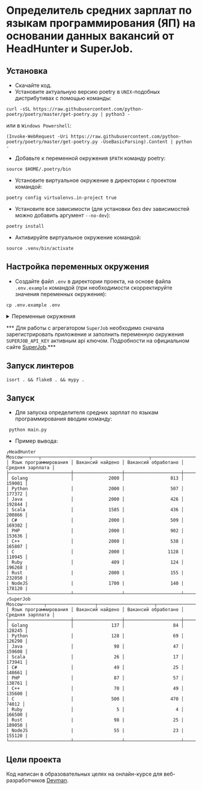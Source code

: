 # Определитель средних зарплат по языкам программирования (ЯП) на основании данных вакансий от HeadHunter и SuperJob.

## Установка

- Скачайте код.
- Установите актуальную версию poetry в `UNIX`-подобных дистрибутивах с помощью команды:
```
curl -sSL https://raw.githubusercontent.com/python-poetry/poetry/master/get-poetry.py | python3 -
```
или в `Windows Powershell`:
```
(Invoke-WebRequest -Uri https://raw.githubusercontent.com/python-poetry/poetry/master/get-poetry.py -UseBasicParsing).Content | python -
```
- Добавьте к переменной окружения `$PATH` команду poetry:
```
source $HOME/.poetry/bin
```
- Установите виртуальное окружение в директории с проектом командой:
```
poetry config virtualenvs.in-project true
```
- Установите все зависимости (для установки без dev зависимостей можно добавить аргумент `--no-dev`):
```
poetry install
```
- Активируйте виртуальное окружение командой: 
```
source .venv/bin/activate
```

## Настройка переменных окружения

- Cоздайте файл `.env` в директории проекта, на основе файла `.env.example` командой 
(при необходимости скорректируйте значения переменных окружения):
```
cp .env.example .env
```
<details>
  <summary>Переменные окружения</summary>
  <pre>
    SUPERJOB_API_KEY=
    PROGRAMING_LANGUAGES=Python,Golang,NodeJS,Java,Rust,C,C++,C#,PHP,Ruby,Scala
    TIMEOUT=10
    RETRY_COUNT=5
    STATUS_FORCE_LIST=429,500,502,503,504
    ALLOWED_METHODS=HEAD,GET,OPTIONS
    LOGGING_LEVEL=WARNING
  </pre>
</details>

*** Для работы c агрегатором `SuperJob` необходимо сначала зарегистрировать приложение и заполнить переменную окружения `SUPERJOB_API_KEY` активным api ключом. Подробности на официальном сайте [SuperJob](https://api.superjob.ru/).***

## Запуск линтеров

```
isort . && flake8 . && mypy .
```
## Запуск 
- Для запуска определителя средних зарплат по языкам программирования вводим команду:
```
 python main.py
```
- Пример вывода:
```
┌HeadHunter Moscow──────┬──────────────────┬─────────────────────┬──────────────────┐
│ Язык программирования │ Вакансий найдено │ Вакансий обработано │ Средняя зарплата │
├───────────────────────┼──────────────────┼─────────────────────┼──────────────────┤
│ Golang                │             2000 │                 813 │           159001 │
│ Python                │             2000 │                 507 │           177372 │
│ Java                  │             2000 │                 426 │           192844 │
│ Scala                 │             1585 │                 436 │           200866 │
│ C#                    │             2000 │                 509 │           169302 │
│ PHP                   │             2000 │                 902 │           153636 │
│ C++                   │             2000 │                 538 │           165807 │
│ C                     │             2000 │                1128 │           110945 │
│ Ruby                  │              409 │                 124 │           196268 |
│ Rust                  |             2000 |                 155 |           232050 |
| NodeJS                |             1700 |                 140 |           178120 |
└───────────────────────┴──────────────────┴─────────────────────┴──────────────────┘
┌SuperJob Moscow────────┬──────────────────┬─────────────────────┬──────────────────┐
│ Язык программирования │ Вакансий найдено │ Вакансий обработано │ Средняя зарплата │
├───────────────────────┼──────────────────┼─────────────────────┼──────────────────┤
│ Golang                │              137 │                  84 │           128245 │
│ Python                │              128 │                  69 │           126298 │
│ Java                  │               98 │                  47 │           159608 │
│ Scala                 │               26 │                  17 │           173941 │
│ C#                    │               49 │                  25 │           148661 │
│ PHP                   │               87 │                  57 │           138761 │
│ C++                   │               70 │                  49 │           135600 │
│ C                     │              500 │                 470 │            74012 │
│ Ruby                  │                5 │                   4 │           166500 |
│ Rust                  |               98 |                  25 |           189050 |
| NodeJS                |               55 |                  23 |           155120 |
└───────────────────────┴──────────────────┴─────────────────────┴──────────────────┘
```
## Цели проекта
Код написан в образовательных целях на онлайн-курсе для веб-разработчиков [Devman](https://dvmn.org).
